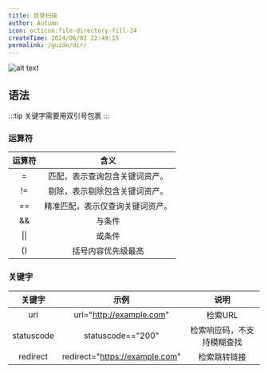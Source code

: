 ```yaml
---
title: 目录扫描
author: Autumn
icon: octicon:file-directory-fill-24
createTime: 2024/06/02 22:49:15
permalink: /guide/dir/
---
```

![alt text](/images/dir-cn.png)

## 语法
:::tip
关键字需要用双引号包裹
:::

### 运算符

|     运算符              |                  含义 |
| :----------------------: | :-----------------------: |
| =                            | 匹配，表示查询包含关键词资产。 |
|       !=       | 剔除，表示剔除包含关键词资产。 |
|       ==       | 精准匹配，表示仅查询关键词资产。 |
| && | 与条件 |
| \|\| | 或条件 |
| () | 括号内容优先级最高 |



### 关键字

|   关键字   |              示例              |            说明            |
| :--------: | :----------------------------: | :------------------------: |
|    url     |    url="http://example.com"    |          检索URL           |
| statuscode |       statuscode=="200"        | 检索响应码，不支持模糊查找 |
|  redirect  | redirect="https://example.com" |        检索跳转链接        |